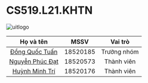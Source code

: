 # CS519.L21.KHTN

![uitlogo](https://portal.uit.edu.vn/Styles/profi/images/logo186x150.png)


| Họ và tên | MSSV | Vai trò |
| :-: | :-: | :-: |
| [Đồng Quốc Tuấn](https://github.com/furu-tuan-dong)<br /> | 18520185<br /> | Trưởng nhóm |
| [Nguyễn Phúc Đạt](https://github.com/DatDoc) | 18520573 | Thành viên |
| [Huỳnh Minh Trí](https://github.com/hmtrii) | 18520176 | Thành viên |
